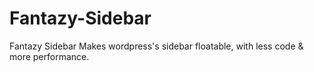 # Fantazy-Sidebar
Fantazy Sidebar Makes wordpress's sidebar floatable, with less code &amp; more performance.
